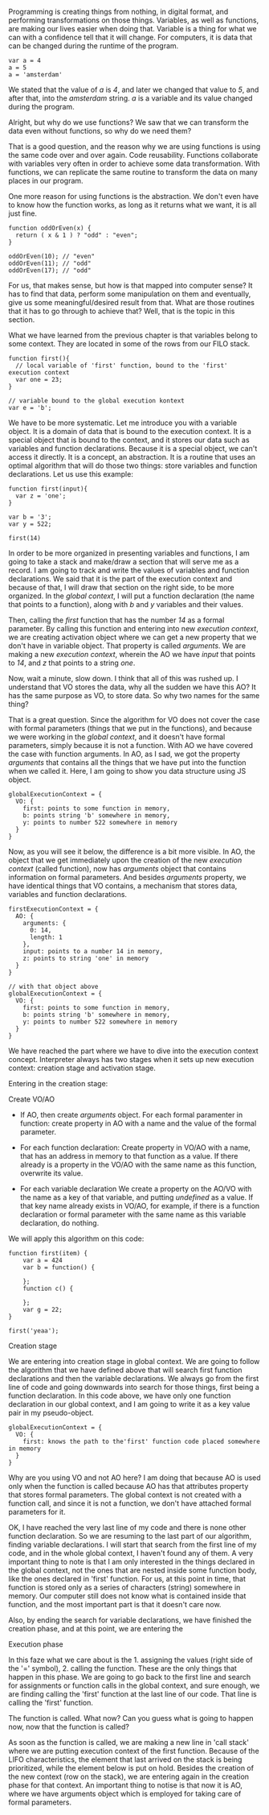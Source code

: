 Programming is creating things from nothing, in digital format, and performing transformations on those things. Variables, as well as functions, are making our lives easier when doing that. Variable is a thing for what we can with a confidence tell that it will change. For computers, it is data that can be changed during the runtime of the program.

    var a = 4
    a = 5
    a = 'amsterdam'

We stated that the value of *a* is *4*, and later we changed that value to *5*, and after that, into the *amsterdam* string. *a* is a variable and its value changed during the program. 

Alright, but why do we use functions? We saw that we can transform the data even without functions, so why do we need them? 

That is a good question, and the reason why we are using functions is using the same code over and over again. Code reusability. Functions collaborate with variables very often in order to achieve some data transformation. With functions, we can replicate the same routine to transform the data on many places in our program. 

One more reason for using functions is the abstraction. We don't even have to know how the function works, as long as it returns what we want, it is all just fine.

    function oddOrEven(x) {
      return ( x & 1 ) ? "odd" : "even";
    }
    
    oddOrEven(10); // "even"
    oddOrEven(11); // "odd"
    oddOrEven(17); // "odd"

For us, that makes sense, but how is that mapped into computer sense? It has to find that data, perform some manipulation on them and eventually, give us some meaningful/desired result from that. What are those routines that it has to go through to achieve that? Well, that is the topic in this section.

What we have learned from the previous chapter is that variables belong to some context. They are located in some of the rows from our FILO stack.

    function first(){
      // local variable of 'first' function, bound to the 'first' execution context
      var one = 23;
    }
    
    // variable bound to the global execution kontext
    var e = 'b';

We have to be more systematic. Let me introduce you with a variable object. It is a domain of data that is bound to the execution context. It is a special object that is bound to the context, and it stores our data such as variables and function declarations. Because it is a special object, we can't access it directly. It is a concept, an abstraction. It is a routine that uses an optimal algorithm that will do those two things: store variables and function declarations. Let us use this example:

    function first(input){
      var z = 'one';
    }
    
    var b = '3';
    var y = 522;
    
    first(14)

In order to be more organized in presenting variables and functions, I am going to take a stack and make/draw a section that will serve me as a record. I am going to track and write the values of variables and function declarations. We said that it is the part of the execution context and because of that, I will draw that section on the right side, to be more organized. In the *global context*, I will put a function declaration (the name that points to a function), along with *b* and *y* variables and their values.

Then, calling the *first* function that has the number *14* as a formal parameter. By calling this function and entering into new *execution context*, we are creating activation object where we can get a new property that we don't have in variable object. That property is called *arguments*. We are making a new *execution context*, wherein the AO we have *input* that points to *14*, and *z* that points to a string *one*.

Now, wait a minute, slow down. I think that all of this was rushed up. I understand that VO stores the data, why all the sudden we have this AO? It has the same purpose as VO, to store data. So why two names for the same thing?

That is a great question. Since the algorithm for VO does not cover the case with formal parameters (things that we put in the functions), and because we were working in the *global context*, and it doesn't have formal parameters, simply because it is not a function. With AO we have covered the case with function arguments. In AO, as I sad, we got the property *arguments* that contains all the things that we have put into the function  when we called it. Here, I am going to show you data structure using JS object.

    globalExecutionContext = {
      VO: {
        first: points to some function in memory,
        b: points string 'b' somewhere in memory,
        y: points to number 522 somewhere in memory
      }
    }
    

Now, as you will see it below, the difference is a bit more visible. In AO, the object that we get immediately upon the creation of the new *execution context* (called function), now has *arguments* object that contains information on formal parameters. And besides *arguments* property, we have identical things that VO contains, a mechanism that stores data, variables and function declarations.

    firstExecutionContext = {
      AO: {
        arguments: {
          0: 14,
          length: 1
        },
        input: points to a number 14 in memory,
        z: points to string 'one' in memory
      }
    }

    // with that object above
    globalExecutionContext = {
      VO: {
        first: points to some function in memory,
        b: points string 'b' somewhere in memory,
        y: points to number 522 somewhere in memory
      }
    }

We have reached the part where we have to dive into the execution context concept. Interpreter always has two stages when it sets up new execution context: creation stage and activation stage.

Entering in the creation stage:

Create VO/AO
 -  If AO, then create *arguments* object. For each formal paramenter in function: create property in AO with a name and the value of the formal parameter.
 - For each function declaration:
Create property in VO/AO with a name, that has an address in memory to that function as a value. If there already is  a property in the VO/AO with the same name as this function, overwrite its value.
 
 - For each variable declaration
 We create a property on the AO/VO with the name as a key of that variable, and putting *undefined* as a value. If that key name already exists in VO/AO, for example, if there is a function declaration or formal parameter with the same name as this variable declaration, do nothing.


We will apply this algorithm on this code:

    function first(item) {
        var a = 424
        var b = function() {
    
        };
        function c() {
    
        };
        var g = 22;
    }
    
    first('yeaa');

Creation stage

We are entering into creation stage in global context. We are going to follow the algorithm that we have defined above that will search first function declarations and then the variable declarations. We always go from the first line of code and going downwards into search for those things, first being a function declaration. In this code above, we have only one function declaration in our global context, and I am going to write it as a key value pair in my pseudo-object.

    globalExecutionContext = {
      VO: {
        first: knows the path to the'first' function code placed somewhere in memory
      }
    }

Why are you using VO and not AO here? I am doing that because AO is used only when the function is called because AO has that attributes property that stores formal parameters. The global context is not created with a function call, and since it is not a function, we don't have attached formal parameters for it.

OK, I have reached the very last line of my code and there is none other function declaration. So we are resuming to the last part of our algorithm, finding variable declarations. I will start that search from the first line of my code, and in the whole global context, I haven't found any of them. A very important thing to note is that I am only interested in the things declared in the global context, not the ones that are nested inside some function body, like the ones declared in 'first' function. For us, at this point in time, that function is stored only as a series of characters (string) somewhere in memory. Our computer still does not know what is contained inside that function, and the most important part is that it doesn't care now.

Also, by ending the search for variable declarations, we have finished the creation phase, and at this point, we are entering the

Execution phase

In this faze what we care about is the 1. assigning the values (right side of the '=' symbol), 2. calling the function. These are the only things that happen in this phase. We are going to go back to the first line and search for assignments or function calls in the global context, and sure enough, we are finding calling the 'first' function at the last line of our code. That line is calling the 'first' function. 

The function is called. What now?
Can you guess what is going to happen now, now that the function is called?

As soon as the function is called, we are making a new line in 'call stack' where we are putting execution context of the first function. Because of the LIFO characteristics, the element that last arrived on the stack is being prioritized, while the element below is put on hold. Besides the creation of the new context (row on the stack), we are entering again in the creation phase for that context. An important thing to notise is that now it is AO, where we have arguments object which is employed for taking care of formal parameters.


